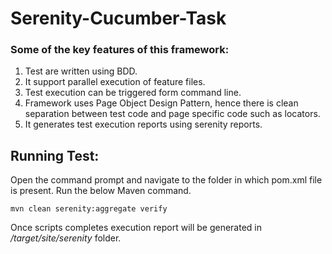# Serenity-Cucumber-Task

### **Some of the key features of this framework:**

1. Test are written using BDD.
2. It support parallel execution of feature files.
3. Test execution can be triggered form command line.
4. Framework uses Page Object Design Pattern, hence there is clean separation between test code and page specific code such as locators.
5. It generates test execution reports using serenity reports.

## **Running Test:**

Open the command prompt and navigate to the folder in which pom.xml file is present.
Run the below Maven command.

```
mvn clean serenity:aggregate verify
```

Once scripts completes execution report will be generated in */target/site/serenity*  folder.
